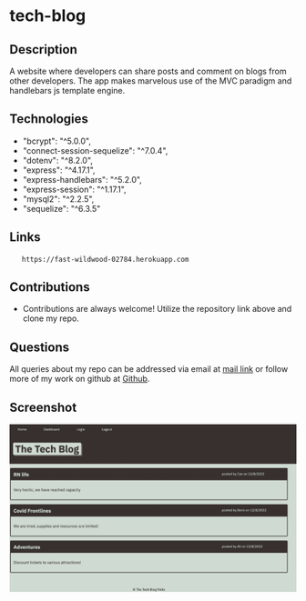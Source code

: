 # tech-blog
## Description 
A website where developers can share posts and comment on blogs from other developers. The app makes marvelous use of the MVC paradigm and handlebars js template engine. 

## Technologies

   *  "bcrypt": "^5.0.0",
   * "connect-session-sequelize": "^7.0.4",
   * "dotenv": "^8.2.0",
   * "express": "^4.17.1",
   * "express-handlebars": "^5.2.0",
   * "express-session": "^1.17.1",
   * "mysql2": "^2.2.5",
   * "sequelize": "^6.3.5"  

   ## Links 
       https://fast-wildwood-02784.herokuapp.com                               


   ## Contributions
   * Contributions are always welcome! Utilize the repository link above and clone my repo. 

   ## Questions 
   All queries about my repo can be addressed via email at <a href="mailto:rgonsahn@yahoo.com">mail link</a>
 or follow more of my work on github at <a href="https://github.com/rgonsahn?tab=repositories">Github</a>. 

 ## Screenshot 
 ![website](public/images/techBlog.png)
